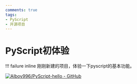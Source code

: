 ```yaml
---
comments: true
tags:
- PyScript
- 开源项目
---
```

# PyScript初体验

!!! failure inline
    刚刚新建的项目，体验一下pyscript的基本功能。

[![AIboy996/PyScript-hello - GitHub](https://gh-card.dev/repos/AIboy996/PyScript-hello.svg?fullname=)](https://github.com/AIboy996/PyScript-hello)
